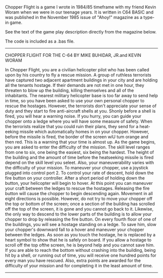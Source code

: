Chopper Flight is a game I wrote in 1984/85 timeframe 
with my friend Kevin Woram when we were in our teenage
years.  It is written in C64 BASIC and was published
in the November 1985 issue of "Ahoy!" magazine as a 
type-in game.  

See the text of the game play description directly 
from the magazine below.  

The code is included as a .bas file.


******************************************************
CHOPPER FLIGHT FOR THE C-64
BY MIKE BUHIDAR, JR.and KEVIN WORAM

In Chopper Flight, you are a civilian helicopter pilot
who has been called upon by his country to fly a
rescue mission. A group of ruthless terrorists have
captured two adjacent apartment buildings in your
city and are holding all the tenants hostage. If their
demands are not met in one hour, they threaten to blow
up the building, killing themselves and all of the 
inhabitants. The nearest military helicopter base is
too far away to send help in time, so you have been
asked to use your own personal chopper to rescue the
hostages. However, the terrorists don't appreciate your
sense of duty and they
start to fire anti-aircraft shells at you. Shonly before a
shell is fired, you will hear a warning noise. If you hurry, 
you can guide your chopper onto a ledge where you
will have some measure of safety. When the terrorists
realize that you could ruin their plans, they send for a
heat- eeking missile which automatically homes in on
your chopper. However, before the missile is fired, the
border of the screen wiU tum orange and then red. This
is a warning that your time is almost up.
As the game begins, you are asked to enter the difficulty of
the mission. The skill level ranges from one to six,
one being the easiest, six being the hardest. The height
of the building and the amount of time before the heatseeking
missile is fired depend on the skill level you seleet. Also, 
your maneuverability varies with the difficulty of your mission.
To maneuver your chopper, use a joystick plugged into
control port 2. To control your rate of descent, hold down
the fire button on your controller. After a short period
of holding down the button, your helicopter will begin
to hover. At this point you can maneuver your craft between 
the ledges to rescue the hostages. Releasing the
fire button will cause the chopper to begin descending
again. Movement in all eight directions is possible. However, 
do not try to move your chopper off the top or bottom of the 
screen; once a section of the building has scrolled off
the top of the screen, it is gone and you cannot go back to it. 
Likewise, the only way to descend to the lower parts of the 
building is to allow your chopper
to drop by releasing the fire button.
On every fourth floor of one of the buildings, you will
see a hostage standing on a ledge. To save him, slow your
chopper's downward fall to a hover and maneuver your
chopper between the ledges. As soon as you touch the
hostage, he is replaced by a heart symbol to show that
he is safely on board. If you allow a hostage to scroll
off the top ofthe screen, he is beyond help and you cannot save him.
If you are able to reach the bottom without crashing
into the building, being hit by a shell, or running out
of time, you will receive one hundred points for every
man you have rescued. Also, extra points are awarded
for the difficulty of your mission and for completing it
in the least amount of time.
******************************************************